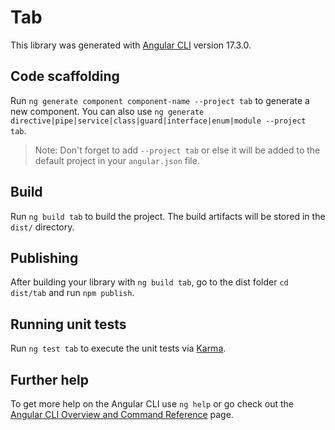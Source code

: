 # Tab

This library was generated with [Angular CLI](https://github.com/angular/angular-cli) version 17.3.0.

## Code scaffolding

Run `ng generate component component-name --project tab` to generate a new component. You can also use `ng generate directive|pipe|service|class|guard|interface|enum|module --project tab`.
> Note: Don't forget to add `--project tab` or else it will be added to the default project in your `angular.json` file. 

## Build

Run `ng build tab` to build the project. The build artifacts will be stored in the `dist/` directory.

## Publishing

After building your library with `ng build tab`, go to the dist folder `cd dist/tab` and run `npm publish`.

## Running unit tests

Run `ng test tab` to execute the unit tests via [Karma](https://karma-runner.github.io).

## Further help

To get more help on the Angular CLI use `ng help` or go check out the [Angular CLI Overview and Command Reference](https://angular.io/cli) page.

